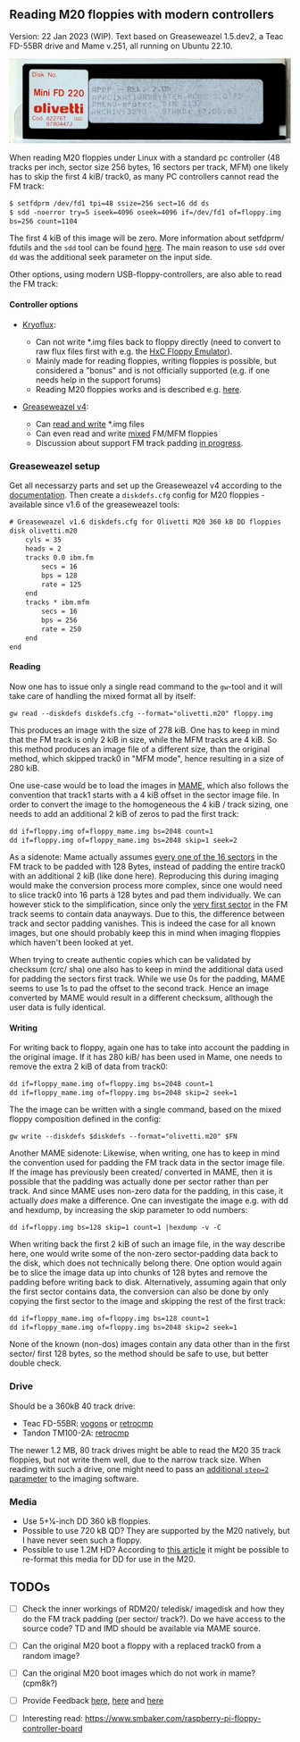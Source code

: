 ﻿
## Reading M20 floppies with modern controllers

Version: 22 Jan 2023 (WIP). Text based on Greaseweazel 1.5.dev2, a Teac FD-55BR drive and Mame v.251, all running on Ubuntu 22.10.

<p align="center">
  <img src="article_media/floppy.jpg" alt="An original PCOS 2.0 floppy from 1983" width="700px"/>
</p>

When reading M20 floppies under Linux with a standard pc controller (48 tracks per inch, sector size 256 bytes, 16 sectors per track, MFM) one likely has to skip the first 4 kiB/ track0, as many PC controllers cannot read the FM track:

    $ setfdprm /dev/fd1 tpi=48 ssize=256 sect=16 dd ds
    $ sdd -noerror try=5 iseek=4096 oseek=4096 if=/dev/fd1 of=floppy.img bs=256 count=1104 

The first 4 kiB of this image will be zero. More information about setfdprm/ fdutils and the `sdd` tool can be found [here](http://www.z80ne.com/m20/index.php?argument=sections/transfer/imagereadwrite/imagereadwrite.inc). The main reason to use `sdd` over `dd` was the additional seek parameter on the input side.

Other options, using modern USB-floppy-controllers, are also able to read the FM track:

#### Controller options

* [Kryoflux](https://kryoflux.com/):

  * Can not write *.img files back to floppy directly (need to convert to raw flux files first with e.g. the [HxC Floppy Emulator](https://hxc2001.com/download/floppy_drive_emulator/)).
  * Mainly made for reading floppies, writing floppies is possible, but considered a "bonus" and is not officially supported (e.g. if one needs help in the support forums)
  * Reading M20 floppies works and is described e.g. [here](https://jandelgado.github.io/blog/posts/olivetti-m20-disk-preservation/).

* [Greaseweazel v4](https://github.com/keirf/Greaseweazle/wiki):

  * Can [read and write](https://github.com/keirf/greaseweazle/wiki/Supported-Image-Types) *.img files
  * Can even read and write [mixed](https://github.com/keirf/greaseweazle/issues/143) FM/MFM floppies
  * Discussion about support FM track padding [in progress](https://github.com/keirf/greaseweazle/issues/275).

### Greaseweazel setup

Get all necessarzy parts and set up the Greaseweazel v4 according to the [documentation](https://github.com/keirf/greaseweazle/wiki/V4-Setup). Then create a `diskdefs.cfg` config for M20 floppies - available since v1.6 of the greaseweazel tools:

    # Greaseweazel v1.6 diskdefs.cfg for Olivetti M20 360 kB DD floppies
    disk olivetti.m20
        cyls = 35
        heads = 2
        tracks 0.0 ibm.fm
            secs = 16
            bps = 128
            rate = 125
        end
        tracks * ibm.mfm
            secs = 16
            bps = 256
            rate = 250
        end
    end

#### Reading

Now one has to issue only a single read command to the `gw`-tool and it will take care of handling the mixed format all by itself:

    gw read --diskdefs diskdefs.cfg --format="olivetti.m20" floppy.img
    
This produces an image with the size of 278 kiB. One has to keep in mind that the FM track is only 2 kiB in size, while the MFM tracks are 4 kiB. So this method produces an image file of a different size, than the original method, which skipped track0 in "MFM mode", hence resulting in a size of 280 kiB. 

One use-case would be to load the images in [MAME](http://www.z80ne.com/m20/index.php?argument=sections/tech/mame_m20.inc), which also follows the convention that track1 starts with a 4 kiB offset in the sector image file. In order to convert the image to the homogeneous the 4 kiB / track sizing, one needs to add an additional 2 kiB of zeros to pad the first track:

    dd if=floppy.img of=floppy_mame.img bs=2048 count=1
    dd if=floppy.img of=floppy_mame.img bs=2048 skip=1 seek=2

As a sidenote: Mame actually assumes [every one of the 16 sectors](https://github.com/mamedev/mame/blob/master/src/lib/formats/m20_dsk.cpp#L9) in the FM track to be padded with 128 Bytes, instead of padding the entire track0 with an additional 2 kiB (like done here). Reproducing this during imaging would make the conversion process more complex, since one would need to slice track0 into 16 parts à 128 bytes and pad them individually. We can however stick to the simplification, since only the [very first sector](https://forums.bannister.org/ubbthreads.php?ubb=showflat&Number=100146#Post100146) in the FM track seems to contain data anayways. Due to this, the difference between track and sector padding vanishes. This is indeed the case for all known images, but one should probably keep this in mind when imaging floppies which haven't been looked at yet.

When trying to create authentic copies which can be validated by checksum (crc/ sha) one also has to keep in mind the additional data used for padding the sectors first track. While we use 0s for the padding, MAME seems to use 1s to pad the offset to the second track. Hence an image converted by MAME would result in a different checksum, allthough the user data is fully identical.

#### Writing

For writing back to floppy, again one has to take into account the padding in the original image. If it has 280 kiB/ has been used in Mame, one needs to remove the extra 2 kiB of data from track0:

    dd if=floppy_mame.img of=floppy.img bs=2048 count=1
    dd if=floppy_mame.img of=floppy.img bs=2048 skip=2 seek=1

The the image can be written with a single command, based on the mixed floppy composition defined in the config:
    
    gw write --diskdefs $diskdefs --format="olivetti.m20" $FN
    
Another MAME sidenote: Likewise, when writing, one has to keep in mind the convention used for padding the FM track data in the sector image file. If the image has previously been created/ converted in MAME, then it is possible that the padding was actually done per sector rather than per track. And since MAME uses non-zero data for the padding, in this case, it actually _does_ make a difference. One can investigate the image e.g. with dd and hexdump, by increasing the skip parameter to odd numbers:

    dd if=floppy.img bs=128 skip=1 count=1 |hexdump -v -C

When writing back the first 2 kiB of such an image file, in the way describe here, one would write some of the non-zero sector-padding data back to the disk, which does not technically belong there. One option would again be to slice the image data up into chunks of 128 bytes and remove the padding before writing back to disk. Alternatively, assuming again that only the first sector contains data, the conversion can also be done by only copying the first sector to the image and skipping the rest of the first track:

    dd if=floppy_mame.img of=floppy.img bs=128 count=1
    dd if=floppy_mame.img of=floppy.img bs=2048 skip=2 seek=1
    
None of the known (non-dos) images contain any data other than in the first sector/ first 128 bytes, so the method should be safe to use, but better double check.

### Drive

Should be a 360kB 40 track drive:

* Teac FD-55BR: [vogons](https://vogonswiki.com/index.php/Teac_FD-55BR) or [retrocmp](https://retrocmp.de/fdd/teac/fd55_i.htm)
* Tandon TM100-2A: [retrocmp](https://retrocmp.de/fdd/tandon/tm100-2a.htm)

The newer 1.2 MB, 80 track drives might be able to read the M20 35 track floppies, but not write them well, due to the narrow track size. When reading with such a drive, one might need to pass an [additional `step=2` parameter](https://github.com/keirf/greaseweazle/wiki/Getting-Started) to the imaging software.

### Media

* Use 5+1⁄4-inch DD 360 kB floppies.
* Possible to use 720 kB QD? They are supported by the M20 natively, but I have never seen such a floppy.
* Possible to use 1.2M HD? According to [this article](https://forum.vcfed.org/index.php?threads/1-2mb-floppy-in-360kb-drive.52905/) it might be possible to re-format this media for DD for use in the M20.

## TODOs

- [ ] Check the inner workings of RDM20/ teledisk/ imagedisk and how they do the FM track padding (per sector/ track?). Do we have access to the source code? TD and IMD should be available via MAME source.
- [ ] Can the original M20 boot a floppy with a replaced track0 from a random image?
- [ ] Can the original M20 boot images which do not work in mame? (cpm8k?)
- [ ] Provide Feedback [here](https://gist.github.com/jandelgado/88962932896127dcabbe251f996e790e), [here](https://github.com/keirf/greaseweazle/issues/143) and [here](https://github.com/keirf/greaseweazle/issues/261)
- [ ] Interesting read: https://www.smbaker.com/raspberry-pi-floppy-controller-board

